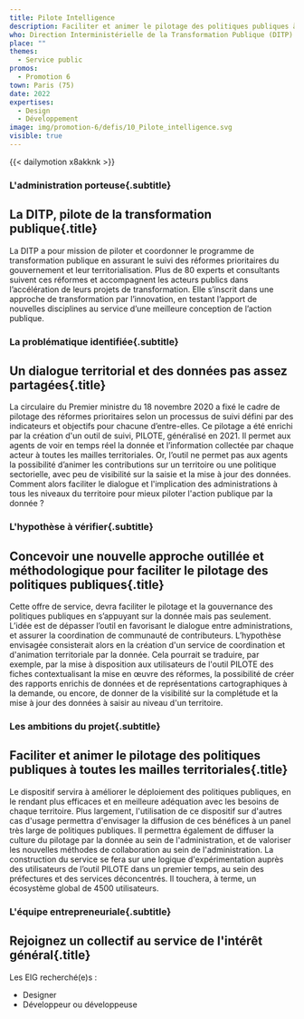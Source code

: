 ```yaml
---
title: Pilote Intelligence
description: Faciliter et animer le pilotage des politiques publiques à toutes les mailles territoriales 
who: Direction Interministérielle de la Transformation Publique (DITP)
place: ""
themes:
  - Service public
promos:
  - Promotion 6
town: Paris (75)
date: 2022
expertises:
  - Design
  - Développement
image: img/promotion-6/defis/10_Pilote_intelligence.svg
visible: true
---
```


{{< dailymotion x8akknk >}}

### L'administration porteuse{.subtitle}
## La DITP, pilote de la transformation publique{.title}
La DITP a pour mission de piloter et coordonner le programme de transformation publique en assurant le suivi des réformes prioritaires du gouvernement et leur territorialisation. Plus de 80 experts et consultants suivent ces réformes et accompagnent les acteurs publics dans l’accélération de leurs projets de transformation. Elle s’inscrit dans une approche de transformation par l’innovation, en testant l’apport de nouvelles disciplines au service d’une meilleure conception de l’action publique.

### La problématique identifiée{.subtitle}
## Un dialogue territorial et des données pas assez partagées{.title}
La circulaire du Premier ministre du 18 novembre 2020 a fixé le cadre de pilotage des réformes prioritaires selon un processus de suivi défini par des indicateurs et objectifs pour chacune d’entre-elles. Ce pilotage a été enrichi par la création d'un outil de suivi, PILOTE, généralisé en 2021. Il permet aux agents de voir en temps réel la donnée et l’information collectée par chaque acteur à toutes les mailles territoriales.
Or, l’outil ne permet pas aux agents la possibilité d’animer les contributions sur un territoire ou une politique sectorielle, avec peu de visibilité sur la saisie et la mise à jour des données. Comment alors faciliter le dialogue et l'implication des administrations à tous les niveaux du territoire pour mieux piloter l'action publique par la donnée ?

### L'hypothèse à vérifier{.subtitle}
## Concevoir une nouvelle approche outillée et méthodologique pour faciliter le pilotage des politiques publiques{.title}
Cette offre de service, devra faciliter le pilotage et la gouvernance des politiques publiques en s’appuyant sur la donnée mais pas seulement. L’idée est de dépasser l’outil en favorisant le dialogue entre administrations, et assurer la coordination de communauté de contributeurs.
L’hypothèse envisagée consisterait alors en la création d'un service de coordination et d'animation territoriale par la donnée. Cela pourrait se traduire, par exemple, par la mise à disposition aux utilisateurs de l'outil PILOTE des fiches contextualisant la mise en œuvre des réformes, la possibilité de créer des rapports enrichis de données et de représentations cartographiques à la demande, ou encore, de donner de la visibilité sur la complétude et la mise à jour des données à saisir au niveau d'un territoire.

### Les ambitions du projet{.subtitle}
## Faciliter et animer le pilotage des politiques publiques à toutes les mailles territoriales{.title}
Le dispositif servira à améliorer le déploiement des politiques publiques, en le rendant plus efficaces et en meilleure adéquation avec les besoins de chaque territoire. Plus largement, l'utilisation de ce dispositif sur d'autres cas d'usage permettra d'envisager la diffusion de ces bénéfices à un panel très large de politiques publiques.
Il permettra également de diffuser la culture du pilotage par la donnée au sein de l'administration, et de valoriser les nouvelles méthodes de collaboration au sein de l'administration. 
La construction du service se fera sur une logique d'expérimentation auprès des utilisateurs de l’outil PILOTE dans un premier temps, au sein des préfectures et des services déconcentrés. Il touchera, à terme, un écosystème global de 4500 utilisateurs.

### L'équipe entrepreneuriale{.subtitle}
## Rejoignez un collectif au service de l'intérêt général{.title}

Les EIG recherché(e)s :
* Designer
* Développeur ou développeuse